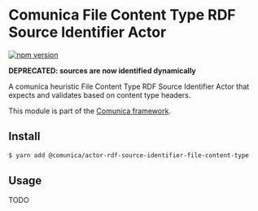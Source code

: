 # Comunica File Content Type RDF Source Identifier Actor

[![npm version](https://badge.fury.io/js/%40comunica%2Factor-rdf-source-identifier-file-content-type.svg)](https://www.npmjs.com/package/@comunica/actor-rdf-source-identifier-file-content-type)

**DEPRECATED: sources are now identified dynamically**

A comunica heuristic File Content Type RDF Source Identifier Actor that expects and validates based on content type headers.

This module is part of the [Comunica framework](https://github.com/comunica/comunica).

## Install

```bash
$ yarn add @comunica/actor-rdf-source-identifier-file-content-type
```

## Usage

TODO

